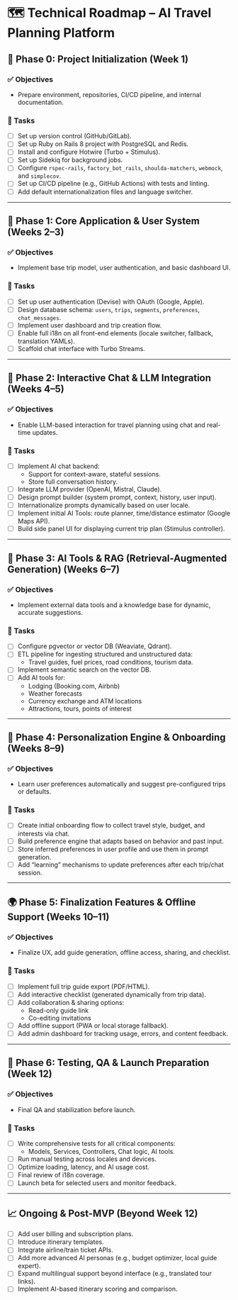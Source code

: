 
# 🗺️ Technical Roadmap – AI Travel Planning Platform

## 🔰 Phase 0: Project Initialization (Week 1)

### ✅ Objectives
- Prepare environment, repositories, CI/CD pipeline, and internal documentation.

### 📌 Tasks
- [ ] Set up version control (GitHub/GitLab).
- [ ] Set up Ruby on Rails 8 project with PostgreSQL and Redis.
- [ ] Install and configure Hotwire (Turbo + Stimulus).
- [ ] Set up Sidekiq for background jobs.
- [ ] Configure `rspec-rails`, `factory_bot_rails`, `shoulda-matchers`, `webmock`, and `simplecov`.
- [ ] Set up CI/CD pipeline (e.g., GitHub Actions) with tests and linting.
- [ ] Add default internationalization files and language switcher.

---

## 🚀 Phase 1: Core Application & User System (Weeks 2–3)

### ✅ Objectives
- Implement base trip model, user authentication, and basic dashboard UI.

### 📌 Tasks
- [ ] Set up user authentication (Devise) with OAuth (Google, Apple).
- [ ] Design database schema: `users`, `trips`, `segments`, `preferences`, `chat_messages`.
- [ ] Implement user dashboard and trip creation flow.
- [ ] Enable full i18n on all front-end elements (locale switcher, fallback, translation YAMLs).
- [ ] Scaffold chat interface with Turbo Streams.

---

## 💬 Phase 2: Interactive Chat & LLM Integration (Weeks 4–5)

### ✅ Objectives
- Enable LLM-based interaction for travel planning using chat and real-time updates.

### 📌 Tasks
- [ ] Implement AI chat backend:
  - Support for context-aware, stateful sessions.
  - Store full conversation history.
- [ ] Integrate LLM provider (OpenAI, Mistral, Claude).
- [ ] Design prompt builder (system prompt, context, history, user input).
- [ ] Internationalize prompts dynamically based on user locale.
- [ ] Implement initial AI Tools: route planner, time/distance estimator (Google Maps API).
- [ ] Build side panel UI for displaying current trip plan (Stimulus controller).

---

## 🧠 Phase 3: AI Tools & RAG (Retrieval-Augmented Generation) (Weeks 6–7)

### ✅ Objectives
- Implement external data tools and a knowledge base for dynamic, accurate suggestions.

### 📌 Tasks
- [ ] Configure pgvector or vector DB (Weaviate, Qdrant).
- [ ] ETL pipeline for ingesting structured and unstructured data:
  - Travel guides, fuel prices, road conditions, tourism data.
- [ ] Implement semantic search on the vector DB.
- [ ] Add AI tools for:
  - Lodging (Booking.com, Airbnb)
  - Weather forecasts
  - Currency exchange and ATM locations
  - Attractions, tours, points of interest

---

## 🧩 Phase 4: Personalization Engine & Onboarding (Weeks 8–9)

### ✅ Objectives
- Learn user preferences automatically and suggest pre-configured trips or defaults.

### 📌 Tasks
- [ ] Create initial onboarding flow to collect travel style, budget, and interests via chat.
- [ ] Build preference engine that adapts based on behavior and past input.
- [ ] Store inferred preferences in user profile and use them in prompt generation.
- [ ] Add “learning” mechanisms to update preferences after each trip/chat session.

---

## 🌍 Phase 5: Finalization Features & Offline Support (Weeks 10–11)

### ✅ Objectives
- Finalize UX, add guide generation, offline access, sharing, and checklist.

### 📌 Tasks
- [ ] Implement full trip guide export (PDF/HTML).
- [ ] Add interactive checklist (generated dynamically from trip data).
- [ ] Add collaboration & sharing options:
  - Read-only guide link
  - Co-editing invitations
- [ ] Add offline support (PWA or local storage fallback).
- [ ] Add admin dashboard for tracking usage, errors, and content feedback.

---

## 🧪 Phase 6: Testing, QA & Launch Preparation (Week 12)

### ✅ Objectives
- Final QA and stabilization before launch.

### 📌 Tasks
- [ ] Write comprehensive tests for all critical components:
  - Models, Services, Controllers, Chat logic, AI tools.
- [ ] Run manual testing across locales and devices.
- [ ] Optimize loading, latency, and AI usage cost.
- [ ] Final review of i18n coverage.
- [ ] Launch beta for selected users and monitor feedback.

---

## 📈 Ongoing & Post-MVP (Beyond Week 12)

- [ ] Add user billing and subscription plans.
- [ ] Introduce itinerary templates.
- [ ] Integrate airline/train ticket APIs.
- [ ] Add more advanced AI personas (e.g., budget optimizer, local guide expert).
- [ ] Expand multilingual support beyond interface (e.g., translated tour links).
- [ ] Implement AI-based itinerary scoring and comparison.
